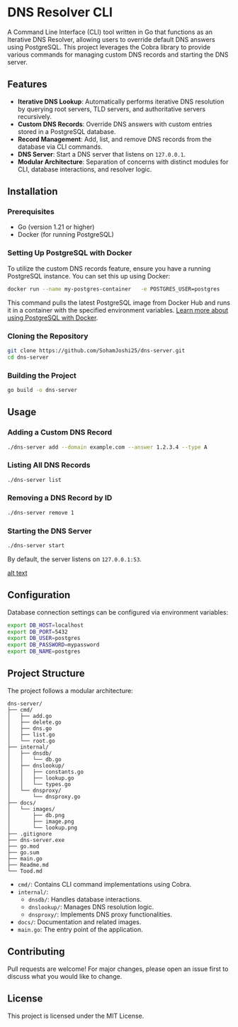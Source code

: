 # DNS Resolver CLI

A Command Line Interface (CLI) tool written in Go that functions as an Iterative DNS Resolver, allowing users to override default DNS answers using PostgreSQL. This project leverages the Cobra library to provide various commands for managing custom DNS records and starting the DNS server.

## Features

- **Iterative DNS Lookup**: Automatically performs iterative DNS resolution by querying root servers, TLD servers, and authoritative servers recursively.
- **Custom DNS Records**: Override DNS answers with custom entries stored in a PostgreSQL database.
- **Record Management**: Add, list, and remove DNS records from the database via CLI commands.
- **DNS Server**: Start a DNS server that listens on `127.0.0.1`.
- **Modular Architecture**: Separation of concerns with distinct modules for CLI, database interactions, and resolver logic.

## Installation

### Prerequisites

- Go (version 1.21 or higher)
- Docker (for running PostgreSQL)

### Setting Up PostgreSQL with Docker

To utilize the custom DNS records feature, ensure you have a running PostgreSQL instance. You can set this up using Docker:

```bash
docker run --name my-postgres-container   -e POSTGRES_USER=postgres   -e POSTGRES_PASSWORD=mypassword   -e POSTGRES_DB=postgres   -p 5432:5432   -d postgres:latest
```

This command pulls the latest PostgreSQL image from Docker Hub and runs it in a container with the specified environment variables. [Learn more about using PostgreSQL with Docker](https://www.docker.com/blog/how-to-use-the-postgres-docker-official-image/).

### Cloning the Repository

```bash
git clone https://github.com/SohamJoshi25/dns-server.git
cd dns-server
```

### Building the Project

```bash
go build -o dns-server
```

## Usage

### Adding a Custom DNS Record

```bash
./dns-server add --domain example.com --answer 1.2.3.4 --type A
```

### Listing All DNS Records

```bash
./dns-server list
```

### Removing a DNS Record by ID

```bash
./dns-server remove 1
```

### Starting the DNS Server

```bash
./dns-server start
```

By default, the server listens on `127.0.0.1:53`.

[alt text](https://github.com/SohamJoshi25/dns-server/blob/[branch]/image.jpg?raw=true)

## Configuration

Database connection settings can be configured via environment variables:

```bash
export DB_HOST=localhost
export DB_PORT=5432
export DB_USER=postgres
export DB_PASSWORD=mypassword
export DB_NAME=postgres
```

## Project Structure

The project follows a modular architecture:

```
dns-server/
├── cmd/
│   ├── add.go
│   ├── delete.go
│   ├── dns.go
│   ├── list.go
│   └── root.go
├── internal/
│   ├── dnsdb/
│   │   └── db.go
│   ├── dnslookup/
│   │   ├── constants.go
│   │   ├── lookup.go
│   │   └── types.go
│   └── dnsproxy/
│       └── dnsproxy.go
├── docs/
│   └── images/
│       ├── db.png
│       ├── image.png
│       └── lookup.png
├── .gitignore
├── dns-server.exe
├── go.mod
├── go.sum
├── main.go
├── Readme.md
└── Tood.md
```

- `cmd/`: Contains CLI command implementations using Cobra.
- `internal/`:
  - `dnsdb/`: Handles database interactions.
  - `dnslookup/`: Manages DNS resolution logic.
  - `dnsproxy/`: Implements DNS proxy functionalities.
- `docs/`: Documentation and related images.
- `main.go`: The entry point of the application.

## Contributing

Pull requests are welcome! For major changes, please open an issue first to discuss what you would like to change.

## License

This project is licensed under the MIT License.
